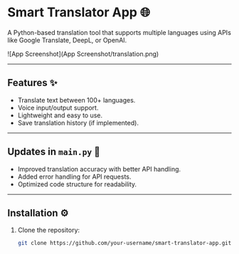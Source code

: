 # Smart Translator App 🌐

A Python-based translation tool that supports multiple languages using APIs like Google Translate, DeepL, or OpenAI. 

![App Screenshot](App Screenshot/translation.png) <!-- Add your screenshot path here -->

---

## **Features** ✨
- Translate text between 100+ languages.
- Voice input/output support.
- Lightweight and easy to use.
- Save translation history (if implemented).

---

## **Updates in `main.py`** 🔄
- Improved translation accuracy with better API handling.
- Added error handling for API requests.
- Optimized code structure for readability.

---

## **Installation** ⚙️
1. Clone the repository:
   ```bash
   git clone https://github.com/your-username/smart-translator-app.git